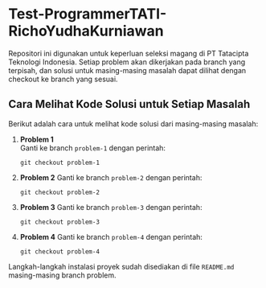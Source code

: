 # Test-ProgrammerTATI-RichoYudhaKurniawan

Repositori ini digunakan untuk keperluan seleksi magang di PT Tatacipta Teknologi Indonesia. Setiap problem akan dikerjakan pada branch yang terpisah, dan solusi untuk masing-masing masalah dapat dilihat dengan checkout ke branch yang sesuai.
 
## Cara Melihat Kode Solusi untuk Setiap Masalah

Berikut adalah cara untuk melihat kode solusi dari masing-masing masalah:

1. **Problem 1**  
   Ganti ke branch `problem-1` dengan perintah:
   ```
   git checkout problem-1
   ```

2. **Problem 2**
   Ganti ke branch `problem-2` dengan perintah:

   ```
   git checkout problem-2
   ```

3. **Problem 3**
   Ganti ke branch `problem-3` dengan perintah:

   ```
   git checkout problem-3
   ```

4. **Problem 4**
   Ganti ke branch `problem-4` dengan perintah:

   ```
   git checkout problem-4
   ```


Langkah-langkah instalasi proyek sudah disediakan di file `README.md` masing-masing branch problem.
